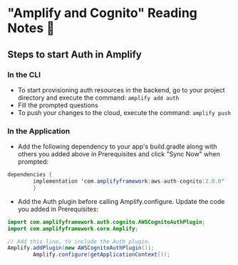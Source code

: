 # "Amplify and Cognito" Reading Notes 📖

## Steps to start Auth in Amplify

### In the CLI 

- To start provisioning auth resources in the backend, go to your project directory and execute the command: `amplify add auth`
- Fill the prompted questions
- To push your changes to the cloud, execute the command: `amplify push`

### In the Application

- Add the following dependency to your app's build.gradle along with others you added above in Prerequisites and click "Sync Now" when prompted:
```java
dependencies {
        implementation 'com.amplifyframework:aws-auth-cognito:2.0.0'
        }
```
- Add the Auth plugin before calling Amplify.configure. Update the code you added in Prerequisites:
```java
import com.amplifyframework.auth.cognito.AWSCognitoAuthPlugin;
import com.amplifyframework.core.Amplify;

// Add this line, to include the Auth plugin.
Amplify.addPlugin(new AWSCognitoAuthPlugin());
        Amplify.configure(getApplicationContext());
```
